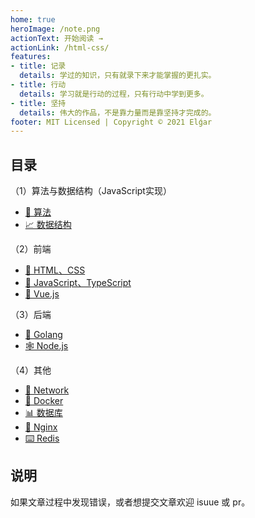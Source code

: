 ```yaml
---
home: true
heroImage: /note.png
actionText: 开始阅读 →
actionLink: /html-css/
features:
- title: 记录
  details: 学过的知识，只有就录下来才能掌握的更扎实。
- title: 行动
  details: 学习就是行动的过程，只有行动中学到更多。
- title: 坚持
  details: 伟大的作品，不是靠力量而是靠坚持才完成的。
footer: MIT Licensed | Copyright © 2021 Elǵar
---
```


## 目录

（1）算法与数据结构（JavaScript实现）

- [🍉 算法](https://kz321.top/docs/alg/binary-search.html)
- [📈 数据结构](https://kz321.top/docs/docs/alg/)

（2）前端

- [🎨 HTML、CSS](https://kz321.top/docs/html-css/)
- [🥕 JavaScript、TypeScript](https://kz321.top/docs/javascript/)
- [🧮 Vue.js](https://kz321.top/docs/vue/)

（3）后端

- [🐹 Golang](https://kz321.top/docs/go/)
- [🕸 Node.js](https://kz321.top/docs/node/)

（4）其他

- [🎾 Network](https://kz321.top/docs/network/)
- [🐋 Docker](https://kz321.top/docs/other/docker.html)
- [📊 数据库](https://kz321.top/docs/sql/)
- [🧩 Nginx](https://kz321.top/docs/other/nginx.html)
- [⌨️ Redis](https://kz321.top/docs/other/redis.html)

## 说明

如果文章过程中发现错误，或者想提交文章欢迎 isuue 或 pr。
